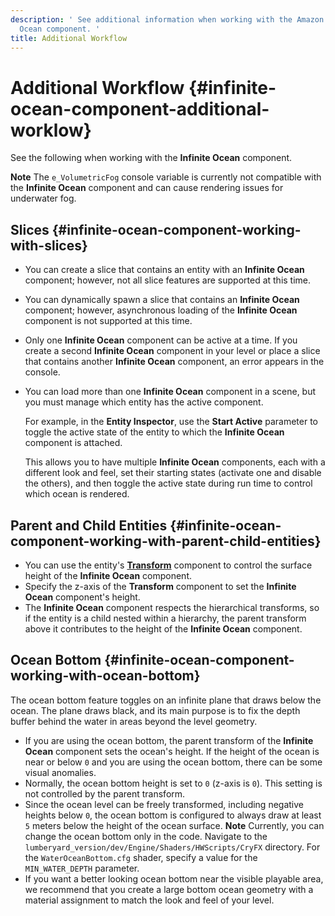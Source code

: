 ```yaml
---
description: ' See additional information when working with the Amazon Lumberyard Infinite
  Ocean component. '
title: Additional Workflow
---
```

# Additional Workflow {#infinite-ocean-component-additional-worklow}

See the following when working with the **Infinite Ocean** component\.

**Note**
The `e_VolumetricFog` console variable is currently not compatible with the **Infinite Ocean** component and can cause rendering issues for underwater fog\.

## Slices {#infinite-ocean-component-working-with-slices}
+ You can create a slice that contains an entity with an **Infinite Ocean** component; however, not all slice features are supported at this time\.
+ You can dynamically spawn a slice that contains an **Infinite Ocean** component; however, asynchronous loading of the **Infinite Ocean** component is not supported at this time\.
+ Only one **Infinite Ocean** component can be active at a time\. If you create a second **Infinite Ocean** component in your level or place a slice that contains another **Infinite Ocean** component, an error appears in the console\.
+ You can load more than one **Infinite Ocean** component in a scene, but you must manage which entity has the active component\.

  For example, in the **Entity Inspector**, use the **Start Active** parameter to toggle the active state of the entity to which the **Infinite Ocean** component is attached\.

  This allows you to have multiple **Infinite Ocean** components, each with a different look and feel, set their starting states \(activate one and disable the others\), and then toggle the active state during run time to control which ocean is rendered\.

## Parent and Child Entities {#infinite-ocean-component-working-with-parent-child-entities}
+ You can use the entity's **[Transform](/docs/userguide/components/transform.md)** component to control the surface height of the **Infinite Ocean** component\.
+ Specify the z\-axis of the **Transform** component to set the **Infinite Ocean** component's height\.
+ The **Infinite Ocean** component respects the hierarchical transforms, so if the entity is a child nested within a hierarchy, the parent transform above it contributes to the height of the **Infinite Ocean** component\.

## Ocean Bottom {#infinite-ocean-component-working-with-ocean-bottom}

The ocean bottom feature toggles on an infinite plane that draws below the ocean\. The plane draws black, and its main purpose is to fix the depth buffer behind the water in areas beyond the level geometry\.
+ If you are using the ocean bottom, the parent transform of the **Infinite Ocean** component sets the ocean's height\. If the height of the ocean is near or below `0` and you are using the ocean bottom, there can be some visual anomalies\.
+ Normally, the ocean bottom height is set to `0` \(z\-axis is `0`\)\. This setting is not controlled by the parent transform\.
+ Since the ocean level can be freely transformed, including negative heights below `0`, the ocean bottom is configured to always draw at least `5` meters below the height of the ocean surface\.
**Note**
Currently, you can change the ocean bottom only in the code\.
Navigate to the `lumberyard_version/dev/Engine/Shaders/HWScripts/CryFX` directory\.
For the `WaterOceanBottom.cfg` shader, specify a value for the `MIN_WATER_DEPTH` parameter\.
+ If you want a better looking ocean bottom near the visible playable area, we recommend that you create a large bottom ocean geometry with a material assignment to match the look and feel of your level\.